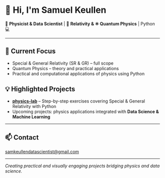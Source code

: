 # 👋 Hi, I'm Samuel Keullen

🔬 **Physicist & Data Scientist** | 🌌 **Relativity & ⚛️ Quantum Physics** | Python 💻

---

## 🔭 Current Focus
- Special & General Relativity (SR & GR) – full scope  
- Quantum Physics – theory and practical applications  
- Practical and computational applications of physics using Python  

## 💡 Highlighted Projects
- [**physics-lab**](https://github.com/samuelkeullen/physics-lab) – Step-by-step exercises covering Special & General Relativity with Python  
- Upcoming projects: physics applications integrated with **Data Science & Machine Learning**

---

## 📫 Contact
[samkeullendatascientist@gmail.com](mailto:samkeullendatascientist@gmail.com)

---

*Creating practical and visually engaging projects bridging physics and data science.*
